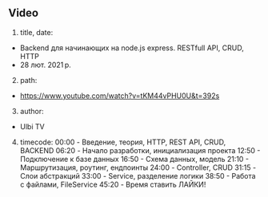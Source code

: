 ## Video
1. title, date:
- Backend для начинающих на node.js express. RESTfull API, CRUD, HTTP
- 28 лют. 2021 р.
2. path:
- https://www.youtube.com/watch?v=tKM44vPHU0U&t=392s
3. author:
- Ulbi TV
4. timecode:
00:00 - Введение, теория, HTTP, REST API, CRUD, BACKEND
06:20 - Начало разработки, инициализация проекта
12:50 - Подключение к базе данных
16:50 - Схема данных, модель
21:10 - Маршрутизация, роутинг, ендпоинты
24:00 - Controller, CRUD
31:15 - Слои абстракций
33:00 - Service, разделение логики
38:50 - Работа с файлами, FileService
45:20 - Время ставить ЛАЙКИ!


